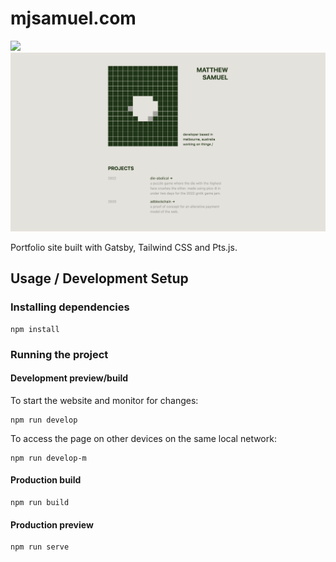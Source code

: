 <div align="left">
  <h1>
    mjsamuel.com<br>
  </h1>
  <a href="https://app.netlify.com/sites/mattsamuel/deploys">
    <img src="https://api.netlify.com/api/v1/badges/cb455149-9568-46c3-961f-6b0bbb63c0bb/deploy-status"/>
  </a>
</div>
<img src="/static/screenshot.png"/>

Portfolio site built with Gatsby, Tailwind CSS and Pts.js.

## Usage / Development Setup

### Installing dependencies

```
npm install
```

### Running the project

#### Development preview/build

To start the website and monitor for changes:

```
npm run develop
```

To access the page on other devices on the same local network:

```
npm run develop-m
```

#### Production build

```
npm run build
```

#### Production preview

```
npm run serve
```
